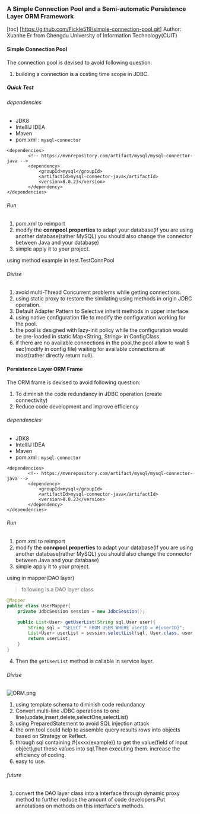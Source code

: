 ### A Simple Connection Pool and a Semi-automatic Persistence Layer ORM Framework
[toc]
[https://github.com/Fickle519/simple-connection-pool.git]
Author: Xuanhe Er from Chengdu University of Information Technology(CUIT)

#### Simple Connection Pool

The connection pool is devised to avoid following question:
1. building a connection is a costing time scope in JDBC.

##### Quick Test

###### dependencies

- JDK8
- IntellIJ IDEA 
- Maven
- pom.xml : ```mysql-connector```

```
<dependencies>
        <!-- https://mvnrepository.com/artifact/mysql/mysql-connector-java -->
        <dependency>
            <groupId>mysql</groupId>
            <artifactId>mysql-connector-java</artifactId>
            <version>8.0.23</version>
        </dependency>
</dependencies>

```

###### Run

1. pom.xml to reimport
2. modify the **connpool.properties** to adapt your database(If you are using another database(rather MySQL) you should also change the connector between Java and your database)
3. simple apply it to your project.

using method example in test.TestConnPool

###### Divise

1. avoid multi-Thread Concurrent problems while getting connections.
2. using static proxy to restore the similating using methods in origin JDBC operation.
3. Default Adapter Pattern to Selective inherit  methods in upper interface.
4. using native configuration file to modify the configuration working for the pool.
5. the pool is designed with lazy-init policy while the configuration would be pre-loaded in static Map<String, String> in ConfigClass.
6. if there are no available connections in the pool,the pool allow to wait 5 sec(modify in config file) waiting for available connections at most(rather directly return null).

#### Persistence Layer ORM Frame
The ORM frame is devised to avoid following question:
1. To diminish the code redundancy in JDBC operation.(create connectivity)
2. Reduce code development and improve efficiency

###### dependencies

- JDK8
- IntellIJ IDEA 
- Maven
- pom.xml : ```mysql-connector```

```
<dependencies>
        <!-- https://mvnrepository.com/artifact/mysql/mysql-connector-java -->
        <dependency>
            <groupId>mysql</groupId>
            <artifactId>mysql-connector-java</artifactId>
            <version>8.0.23</version>
        </dependency>
</dependencies>
```
###### Run

1. pom.xml to reimport
2. modify the **connpool.properties** to adapt your database(If you are using another database(rather MySQL) you should also change the connector between Java and your database)
3. simple apply it to your project.

using in mapper(DAO layer) **<EXAMPLE>**
> following is a DAO layer class

```java
@Mapper
public class UserMapper{
    private JdbcSession session = new JdbcSession();

    public List<User> getUserList(String sql,User user){
        String sql = "SELECT * FROM USER WHERE userID = #{userID}";
        List<User> userList = session.selectList(sql, User.class, user);
        return userList;
    }
}
```
4. Then the ```getUserList``` method is callable in service layer.


###### Divise
![ORM.png](https://i.loli.net/2021/04/25/ysQzv2xVwZN8MBo.png)
1. using template schema to diminish code redundancy
2. Convert multi-line JDBC operations to one line(update,insert,delete,selectOne,selectList)
3. using PreparedStatement to avoid SQL injection attack
4. the orm tool could help to assemble query results rows into objects based on Strategy or Reflect.
5. through sql containing #{xxxx(example)} to get the value(field of input object),put these values into sql.Then executing them. increase the efficiency of coding.
6. easy to use.


###### future

1. convert the DAO layer class into a interface through dynamic proxy method to further reduce the amount of code developers.Put annotations on methods on this interface's methods.
